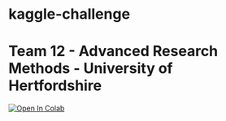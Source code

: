 # kaggle-challenge
# Team 12 - Advanced Research Methods - University of Hertfordshire
<a href="https://colab.research.google.com/github/team000012/kaggle-challenge/blob/main/kaggle_challenge_team12.ipynb">
  <img src="https://colab.research.google.com/assets/colab-badge.svg" alt="Open In Colab"/>
</a>
